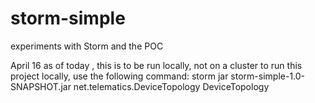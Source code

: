 storm-simple
============

experiments with Storm and the POC

April 16
    as of today , this is to be run locally, not on a cluster
    to run this project locally, use the following command:
    storm jar storm-simple-1.0-SNAPSHOT.jar net.telematics.DeviceTopology DeviceTopology
